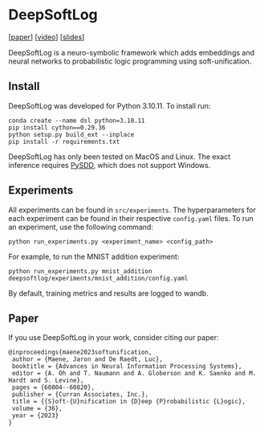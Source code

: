# DeepSoftLog

[[paper](https://openreview.net/pdf?id=s86M8naPSv)] [[video](https://youtu.be/3yQbcer-suA)] [[slides](https://neurips.cc/media/neurips-2023/Slides/70284.pdf)]

DeepSoftLog is a neuro-symbolic framework which adds embeddings and neural networks to probabilistic logic programming using soft-unification.


## Install

DeepSoftLog was developed for Python 3.10.11. To install run:
```shell
conda create --name dsl python=3.10.11
pip install cython==0.29.36
python setup.py build_ext --inplace
pip install -r requirements.txt
```

DeepSoftLog has only been tested on MacOS and Linux. The exact inference requires [PySDD](https://github.com/wannesm/PySDD), which does not support Windows.

## Experiments

All experiments can be found in `src/experiments`. The hyperparameters for each experiment can be found in their respective `config.yaml` files. 
To run an experiment, use the following command:
```shell
python run_experiments.py <experiment_name> <config_path>
```
For example, to run the MNIST addition experiment:
```shell
python run_experiments.py mnist_addition deepsoftlog/experiments/mnist_addition/config.yaml
```

By default, training metrics and results are logged to wandb.

## Paper

If you use DeepSoftLog in your work, consider citing our paper:

```
@inproceedings{maene2023softunification,
 author = {Maene, Jaron and De Raedt, Luc},
 booktitle = {Advances in Neural Information Processing Systems},
 editor = {A. Oh and T. Naumann and A. Globerson and K. Saenko and M. Hardt and S. Levine},
 pages = {60804--60820},
 publisher = {Curran Associates, Inc.},
 title = {{S}oft-{U}nification in {D}eep {P}robabilistic {L}ogic},
 volume = {36},
 year = {2023}
}
```
